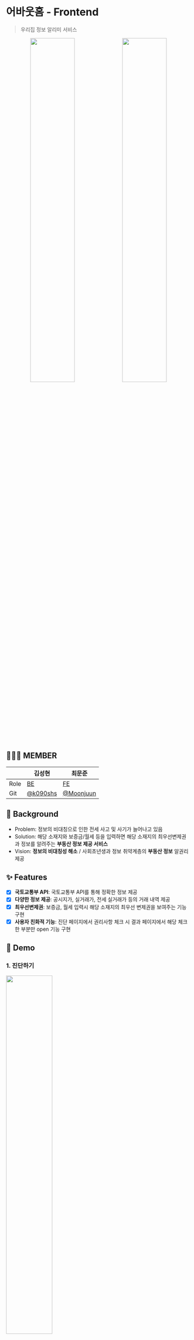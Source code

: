 # 어바웃홈 - Frontend

> 우리집 정보 알리미 서비스

<div align="center">
<img src="https://user-images.githubusercontent.com/98331852/241625890-ec9c9d5e-23b7-41b4-8c0b-ce4812d8a04b.png" width="49%">
<img src="https://user-images.githubusercontent.com/98331852/241626232-a34f50cc-5dba-4fbf-8b53-06d16b889aaa.png" width="49%">
</div>

## 👨🏻‍💻 MEMBER 
||김성현|최문준|
|------|------|-----|
|Role|[BE](https://github.com/k0905shs/about-home-BE)|[FE](https://github.com/Moonjuun/my_home_frontend)|
|Git|[@k090shs](https://github.com/k0905shs)|[@Moonjuun](https://github.com/Moonjuun)|


## 🤔 Background

- Problem: 정보의 비대칭으로 인한 전세 사고 및 사기가 늘어나고 있음
- Solution: 해당 소재지와 보증금/월세 등을 입력하면 해당 소재지의 최우선변제권과 정보를 알려주는 **부동산 정보 제공 서비스**
- Vision: **정보의 비대칭성 해소** / 사회초년생과 정보 취약계층의 **부동산 정보** 알권리 제공

## ✨ Features

- [x] **국토교통부 API**: 국토교통부 API를 통해 정확한 정보 제공
- [x] **다양한 정보 제공**: 공시지가, 실거래가, 전세 실거래가 등의 거래 내역 제공
- [x] **최우선변제권**: 보증금, 월세 입력시 해당 소재지의 최우선 변제권을 보여주는 기능 구현
- [x] **사용자 친화적 기능**: 진단 페이지에서 권리사항 체크 시 결과 페이지에서 해당 체크한 부분만 open 기능 구현

## 🔮 Demo
### 1. 진단하기

<img src="https://user-images.githubusercontent.com/98331852/241632586-58fb1e70-3659-4cd9-96b4-b28861fa4799.png" width="50%">

- 해당 input에 값 입력

### 2. 결과 페이지 - 거래가 확인
<div align="center">
<img src="https://user-images.githubusercontent.com/98331852/241632668-7cd6c820-a098-466e-9aa9-cb31266863f3.png" width="40%">
<img src="https://user-images.githubusercontent.com/98331852/241632725-423701ce-0898-4096-97cb-4476866ca7ec.png" width="55%">
</div>

- 공시지가, 실거래가, 전세가 및 각 거래별 상세 거래 확인 가능

### 3. 결과 페이지 - 고액 체납자 확인

<img src="https://user-images.githubusercontent.com/98331852/241635435-c8ad665c-c818-4791-85c1-5b26cf0de151.png" width="50%">

### 4. 결과 페이지 - 확인사항

<img src="https://user-images.githubusercontent.com/98331852/241632856-d28f5834-1ac0-45ce-919d-f9a9fb0559c1.png" width="50%">
- 최우선변제권, 그 외 권리사항 확인 가능



## 🛠 Tech Stack
### Frontend
`React`, `Next.JS`, `BootStrap`, `Recharts`, `styled-components`, `Responsive Web`, `AWS EC2`

## Site
https://about-home.net


## Getting Started

### Install

```bash
$ npm i
```

### Build

```bash
$ npm run build
```

### Start

```bash
$ npm start
```

## Directory

```bash
├── public
├── src
│   └── Layout
├── pages # 페이지 관리 
│   ├── components # 컴포넌트
│   ├── api # 서버 통신 함수
│   ├── _app.js
│   └── index.js
├── utils # 유틸 함수
├── styles # 스타일링 관련
│
└── ....etc
```

